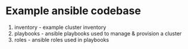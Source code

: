 # Example ansible codebase

1. inventory - example cluster inventory
2. playbooks - ansible playbooks used to manage & provision a cluster
3. roles - ansible roles used in playbooks
